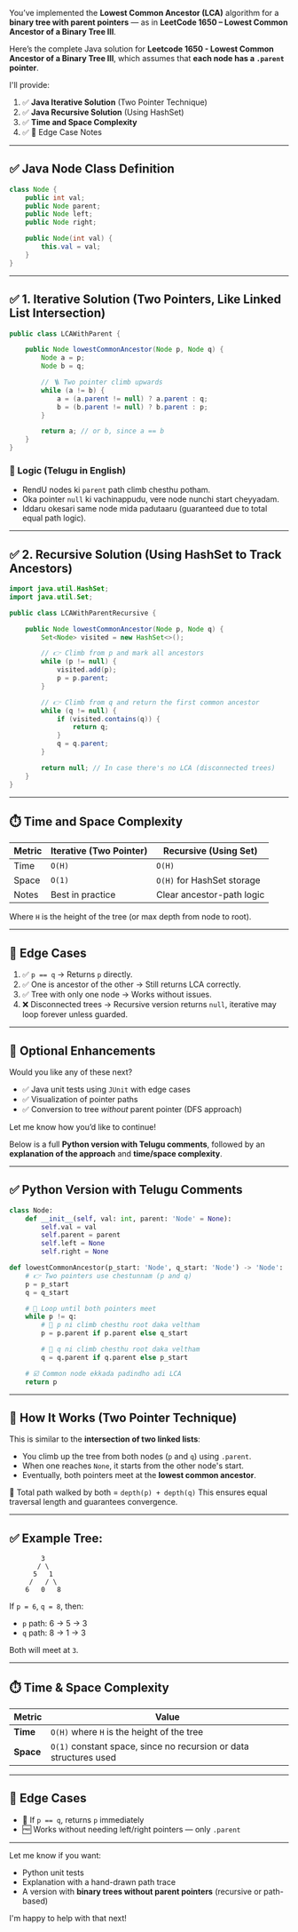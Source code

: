 You’ve implemented the **Lowest Common Ancestor (LCA)** algorithm for a **binary tree with parent pointers** — as in **LeetCode 1650 – Lowest Common Ancestor of a 
Binary Tree III**.


Here’s the complete Java solution for **Leetcode 1650 - Lowest Common Ancestor of a Binary Tree III**, which assumes that **each node has a `.parent` pointer**.

I'll provide:

1. ✅ **Java Iterative Solution** (Two Pointer Technique)
2. ✅ **Java Recursive Solution** (Using HashSet)
3. ✅ **Time and Space Complexity**
4. ✅ 📌 Edge Case Notes

---

## ✅ Java Node Class Definition

```java
class Node {
    public int val;
    public Node parent;
    public Node left;
    public Node right;

    public Node(int val) {
        this.val = val;
    }
}
```

---

## ✅ 1. Iterative Solution (Two Pointers, Like Linked List Intersection)

```java
public class LCAWithParent {

    public Node lowestCommonAncestor(Node p, Node q) {
        Node a = p;
        Node b = q;

        // 🪜 Two pointer climb upwards
        while (a != b) {
            a = (a.parent != null) ? a.parent : q;
            b = (b.parent != null) ? b.parent : p;
        }

        return a; // or b, since a == b
    }
}
```

### 🧠 Logic (Telugu in English)

* RendU nodes ki `parent` path climb chesthu potham.
* Oka pointer `null` ki vachinappudu, vere node nunchi start cheyyadam.
* Iddaru okesari same node mida padutaaru (guaranteed due to total equal path logic).

---

## ✅ 2. Recursive Solution (Using HashSet to Track Ancestors)

```java
import java.util.HashSet;
import java.util.Set;

public class LCAWithParentRecursive {

    public Node lowestCommonAncestor(Node p, Node q) {
        Set<Node> visited = new HashSet<>();

        // 👉 Climb from p and mark all ancestors
        while (p != null) {
            visited.add(p);
            p = p.parent;
        }

        // 👉 Climb from q and return the first common ancestor
        while (q != null) {
            if (visited.contains(q)) {
                return q;
            }
            q = q.parent;
        }

        return null; // In case there's no LCA (disconnected trees)
    }
}
```

---

## ⏱️ Time and Space Complexity

| Metric | Iterative (Two Pointer) | Recursive (Using Set)      |
| ------ | ----------------------- | -------------------------- |
| Time   | `O(H)`                  | `O(H)`                     |
| Space  | `O(1)`                  | `O(H)` for HashSet storage |
| Notes  | Best in practice        | Clear ancestor-path logic  |

Where `H` is the height of the tree (or max depth from node to root).

---

## 🧪 Edge Cases

1. ✅ `p == q` → Returns `p` directly.
2. ✅ One is ancestor of the other → Still returns LCA correctly.
3. ✅ Tree with only one node → Works without issues.
4. ❌ Disconnected trees → Recursive version returns `null`, iterative may loop forever unless guarded.

---

## 📌 Optional Enhancements

Would you like any of these next?

* ✅ Java unit tests using `JUnit` with edge cases
* ✅ Visualization of pointer paths
* ✅ Conversion to tree *without* parent pointer (DFS approach)

Let me know how you’d like to continue!



Below is a full **Python version with Telugu comments**, followed by an **explanation of the approach** and **time/space complexity**.

---





## ✅ Python Version with Telugu Comments

```python
class Node:
    def __init__(self, val: int, parent: 'Node' = None):
        self.val = val
        self.parent = parent
        self.left = None
        self.right = None

def lowestCommonAncestor(p_start: 'Node', q_start: 'Node') -> 'Node':
    # 👉 Two pointers use chestunnam (p and q)
    p = p_start
    q = q_start

    # 🔁 Loop until both pointers meet
    while p != q:
        # 🧭 p ni climb chesthu root daka veltham
        p = p.parent if p.parent else q_start

        # 🧭 q ni climb chesthu root daka veltham
        q = q.parent if q.parent else p_start

    # ☑️ Common node ekkada padindho adi LCA
    return p
```

---

## 🧠 How It Works (Two Pointer Technique)

This is similar to the **intersection of two linked lists**:

* You climb up the tree from both nodes (`p` and `q`) using `.parent`.
* When one reaches `None`, it starts from the other node's start.
* Eventually, both pointers meet at the **lowest common ancestor**.

🔄 Total path walked by both = `depth(p) + depth(q)`
This ensures equal traversal length and guarantees convergence.

---

## ✅ Example Tree:

```
        3
       / \
      5   1
     /   / \
    6   0   8
```

If `p = 6`, `q = 8`, then:

* `p` path: 6 → 5 → 3
* `q` path: 8 → 1 → 3

Both will meet at `3`.

---

## ⏱️ Time & Space Complexity

| Metric    | Value                                                             |
| --------- | ----------------------------------------------------------------- |
| **Time**  | `O(H)` where `H` is the height of the tree                        |
| **Space** | `O(1)` constant space, since no recursion or data structures used |

---

## 🧪 Edge Cases

* 🔁 If `p == q`, returns `p` immediately
* 🆓 Works without needing left/right pointers — only `.parent`

---

Let me know if you want:

* Python unit tests
* Explanation with a hand-drawn path trace
* A version with **binary trees without parent pointers** (recursive or path-based)

I'm happy to help with that next!
